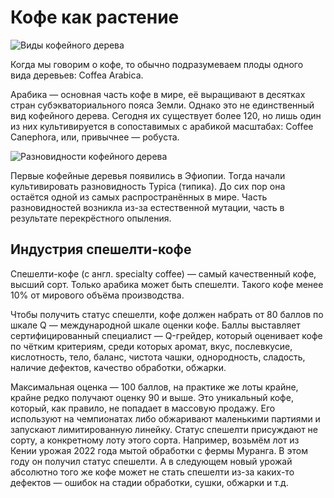 # Кофе как растение

![Виды кофейного дерева](http://gloomyai.ru:8081/images/TypesOfCoffeeTree.jpg)

Когда мы говорим о кофе, то обычно подразумеваем плоды одного вида деревьев: Coffea Arabica.

Арабика — основная часть кофе в мире, её выращивают в десятках стран субэкваториального пояса Земли. Однако это не единственный вид кофейного дерева. Сегодня их существует более 120, но лишь один из них культивируется в сопоставимых с арабикой масштабах: Coffee Canephora, или, привычнее — робуста.

![Разновидности кофейного дерева](http://gloomyai.ru:8081/images/VarietiesOfTheCoffeeTree.jpg)

Первые кофейные деревья появились в Эфиопии. Тогда начали культивировать разновидность Typica (типика). До сих пор она остаётся одной из самых распространённых в мире. Часть разновидностей возникла из-за естественной мутации, часть в результате перекрёстного опыления.

## Индустрия спешелти-кофе

Спешелти-кофе (с англ. specialty coffee) — самый качественный кофе, высший сорт. Только арабика может быть спешелти. Такого кофе менее 10% от мирового объёма производства.

Чтобы получить статус спешелти, кофе должен набрать от 80 баллов по шкале Q — международной шкале оценки кофе. Баллы выставляет сертифицированный специалист — Q-грейдер, который оценивает кофе по чётким критериям, среди которых аромат, вкус, послевкусие, кислотность, тело, баланс, чистота чашки, однородность, сладость, наличие дефектов, качество обработки, обжарки.

Максимальная оценка — 100 баллов, на практике же лоты крайне, крайне редко получают оценку 90 и выше. Это уникальный кофе, который, как правило, не попадает в массовую продажу. Его используют на чемпионатах либо обжаривают маленькими партиями и запускают лимитированную линейку.
Статус спешелти присуждают не сорту, а конкретному лоту этого сорта. Например, возьмём лот из Кении урожая 2022 года мытой обработки с фермы Муранга. В этом году он получил статус спешелти. А в следующем новый урожай абсолютно того же кофе может не стать спешелти из-за каких-то дефектов — ошибок на стадии обработки, сушки, обжарки и т.д.